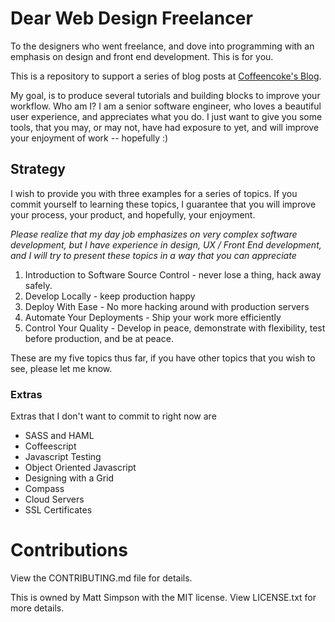 # Dear Web Design Freelancer

To the designers who went freelance, and dove into programming with an emphasis on design and front end development.  This is for you.

This is a repository to support a series of blog posts at [Coffeencoke's Blog](http://coffeencoke.com/blog/2013/10/25/dear-web-design-freelancer/).

My goal, is to produce several tutorials and building blocks to improve your workflow.  Who am I?  I am a senior software engineer, who loves a beautiful user experience, and appreciates what you do.  I just want to give you some tools, that you may, or may not, have had exposure to yet, and will improve your enjoyment of work -- hopefully :)

## Strategy

I wish to provide you with three examples for a series of topics.  If you commit yourself to learning these topics, I guarantee that you will improve your process, your product, and hopefully, your enjoyment. 

*Please realize that my day job emphasizes on very complex software development, but I have experience in design, UX / Front End development, and I will try to present these topics in a way that you can appreciate*

1. Introduction to Software Source Control - never lose a thing, hack away safely.
2. Develop Locally - keep production happy
3. Deploy With Ease - No more hacking around with production servers
4. Automate Your Deployments - Ship your work more efficiently
5. Control Your Quality - Develop in peace, demonstrate with flexibility, test before production, and be at peace.

These are my five topics thus far, if you have other topics that you wish to see, please let me know.

### Extras

Extras that I don't want to commit to right now are

* SASS and HAML
* Coffeescript
* Javascript Testing
* Object Oriented Javascript
* Designing with a Grid
* Compass
* Cloud Servers
* SSL Certificates

# Contributions

View the CONTRIBUTING.md file for details.

This is owned by Matt Simpson with the MIT license.  View LICENSE.txt for more details.

